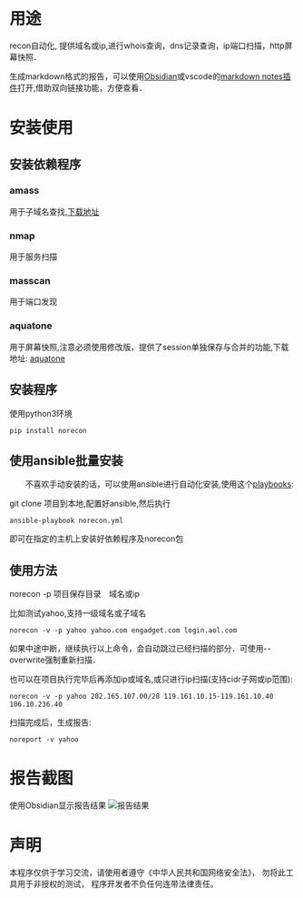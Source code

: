 
# 用途
  recon自动化, 提供域名或ip,进行whois查询，dns记录查询，ip端口扫描，http屏幕快照．
  
  
  生成markdown格式的报告，可以使用[Obsidian](https://obsidian.md/)或vscode的[markdown notes插件](https://marketplace.visualstudio.com/items?itemName=kortina.vscode-markdown-notes)打开,借助双向链接功能，方便查看．
  
# 安装使用

## 安装依赖程序

### amass 
   用于子域名查找,[下载地址](https://github.com/OWASP/Amass/releases)

### nmap
   用于服务扫描

### masscan
   用于端口发现

### aquatone
   用于屏幕快照,注意必须使用修改版，提供了session单独保存与合并的功能,下载地址:
   [aquatone](https://github.com/ntestoc3/aquatone/releases)

## 安装程序
  
  使用python3环境
  ```shell
  pip install norecon
  ```

## 使用ansible批量安装
　　不喜欢手动安装的话，可以使用ansible进行自动化安装,使用这个[playbooks](https://github.com/ntestoc3/playbooks):

   git clone 项目到本地,配置好ansible,然后执行
```shell
ansible-playbook norecon.yml
```
   即可在指定的主机上安装好依赖程序及norecon包

  
## 使用方法
  norecon -p 项目保存目录　域名或ip 
  
  比如测试yahoo,支持一级域名或子域名
  ```shell
  norecon -v -p yahoo yahoo.com engadget.com login.aol.com
  ```
  如果中途中断，继续执行以上命令，会自动跳过已经扫描的部分．可使用--overwrite强制重新扫描．
  
  也可以在项目执行完毕后再添加ip或域名,或只进行ip扫描(支持cidr子网或ip范围):
  ```shell
  norecon -v -p yahoo 202.165.107.00/28 119.161.10.15-119.161.10.40 106.10.236.40
  ```

  扫描完成后，生成报告:
  ```shell
  noreport -v yahoo
  ```
  
# 报告截图
  使用Obsidian显示报告结果
  ![报告结果](https://github.com/ntestoc3/norecon/raw/master/resources/report_screen.gif)

# 声明
  本程序仅供于学习交流，请使用者遵守《中华人民共和国网络安全法》，
  勿将此工具用于非授权的测试，
  程序开发者不负任何连带法律责任。

